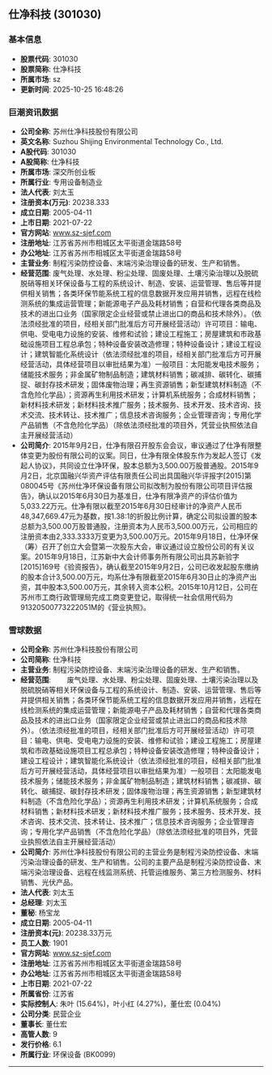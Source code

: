 ## 仕净科技 (301030)

### 基本信息

- **股票代码**: 301030
- **股票简称**: 仕净科技
- **所属市场**: sz
- **更新时间**: 2025-10-25 16:48:26

### 巨潮资讯数据

- **公司全称**: 苏州仕净科技股份有限公司
- **英文名称**: Suzhou Shijing Environmental Technology Co., Ltd.
- **A股代码**: 301030
- **A股简称**: 仕净科技
- **所属市场**: 深交所创业板
- **所属行业**: 专用设备制造业
- **法人代表**: 刘太玉
- **注册资本(万元)**: 20238.333
- **成立日期**: 2005-04-11
- **上市日期**: 2021-07-22
- **官方网站**: www.sz-sjef.com
- **注册地址**: 江苏省苏州市相城区太平街道金瑞路58号
- **办公地址**: 江苏省苏州市相城区太平街道金瑞路58号
- **主营业务**: 制程污染防控设备、末端污染治理设备的研发、生产和销售。
- **经营范围**: 废气处理、水处理、粉尘处理、固废处理、土壤污染治理以及脱硫脱硝等相关环保设备与工程的系统设计、制造、安装、运营管理、售后等并提供相关销售；各类环保节能系统工程的信息数据开发应用并销售，远程在线检测系统的集成运营管理；新能源电子产品及耗材销售；自营和代理各类商品及技术的进出口业务（国家限定企业经营或禁止进出口的商品和技术除外）。（依法须经批准的项目，经相关部门批准后方可开展经营活动）许可项目：输电、供电、受电电力设施的安装、维修和试验；建设工程施工；房屋建筑和市政基础设施项目工程总承包；特种设备安装改造修理；特种设备设计；建设工程设计；建筑智能化系统设计（依法须经批准的项目，经相关部门批准后方可开展经营活动，具体经营项目以审批结果为准）一般项目：太阳能发电技术服务；储能技术服务；非金属矿物制品制造；建筑材料销售；碳减排、碳转化、碳捕捉、碳封存技术研发；固体废物治理；再生资源销售；新型建筑材料制造（不含危险化学品）；资源再生利用技术研发；计算机系统服务；合成材料销售；新材料技术研发；新材料技术推广服务；技术服务、技术开发、技术咨询、技术交流、技术转让、技术推广；信息技术咨询服务；企业管理咨询；专用化学产品销售（不含危险化学品）（除依法须经批准的项目外，凭营业执照依法自主开展经营活动）
- **公司简介**: 2015年9月2日，仕净有限召开股东会会议，审议通过了仕净有限整体变更为股份有限公司的议案。同日，仕净有限全体股东作为发起人签订《发起人协议》，共同设立仕净环保，股本总额为3,500.00万股普通股。2015年9月2日，北京国融兴华资产评估有限责任公司出具国融兴华评报字[2015]第080045号《苏州仕净环保设备有限公司拟改制为股份有限公司项目评估报告》，确认以2015年6月30日为基准日，仕净有限净资产的评估价值为5,033.22万元。仕净有限以截至2015年6月30日经审计的净资产人民币48,347,669.47元为基数，按1.38:1的折股比例计算，确定公司拟设置的股本总额为3,500.00万股普通股，注册资本为人民币3,500.00万元，公司相应的注册资本由2,333.3333万变更为3,500.00万元。2015年9月18日，仕净环保（筹）召开了创立大会暨第一次股东大会，审议通过设立股份公司的有关议案。2015年9月18日，江苏新中大会计师事务所有限公司出具苏新验字[2015]169号《验资报告》，确认截至2015年9月2日，公司已收发起股东缴纳的股本合计3,500.00万元，均系仕净有限截至2015年6月30日止的净资产出资，其中股本3,500.00万元，其余转入资本公积。2015年10月12日，公司在苏州市工商行政管理局完成工商变更登记，取得统一社会信用代码为91320500773222051M的《营业执照》。

### 雪球数据

- **公司全称**: 苏州仕净科技股份有限公司
- **公司简称**: 仕净科技
- **主营业务**: 制程污染防控设备、末端污染治理设备的研发、生产和销售。
- **经营范围**: 　　废气处理、水处理、粉尘处理、固废处理、土壤污染治理以及脱硫脱硝等相关环保设备与工程的系统设计、制造、安装、运营管理、售后等并提供相关销售；各类环保节能系统工程的信息数据开发应用并销售，远程在线检测系统的集成运营管理；新能源电子产品及耗材销售；自营和代理各类商品及技术的进出口业务（国家限定企业经营或禁止进出口的商品和技术除外）。（依法须经批准的项目，经相关部门批准后方可开展经营活动）许可项目：输电、供电、受电电力设施的安装、维修和试验；建设工程施工；房屋建筑和市政基础设施项目工程总承包；特种设备安装改造修理；特种设备设计；建设工程设计；建筑智能化系统设计（依法须经批准的项目，经相关部门批准后方可开展经营活动，具体经营项目以审批结果为准）一般项目：太阳能发电技术服务；储能技术服务；非金属矿物制品制造；建筑材料销售；碳减排、碳转化、碳捕捉、碳封存技术研发；固体废物治理；再生资源销售；新型建筑材料制造（不含危险化学品）；资源再生利用技术研发；计算机系统服务；合成材料销售；新材料技术研发；新材料技术推广服务；技术服务、技术开发、技术咨询、技术交流、技术转让、技术推广；信息技术咨询服务；企业管理咨询；专用化学产品销售（不含危险化学品）（除依法须经批准的项目外，凭营业执照依法自主开展经营活动）
- **公司简介**: 苏州仕净科技股份有限公司的主营业务是制程污染防控设备、末端污染治理设备的研发、生产和销售。公司的主要产品是制程污染防控设备、末端污染治理设备、远程在线监测系统、托管运维服务、第三方检测服务、材料销售、光伏产品。
- **法人代表**: 刘太玉
- **总经理**: 刘太玉
- **董秘**: 杨宝龙
- **成立日期**: 2005-04-11
- **注册资本(元)**: 20238.33万元
- **员工人数**: 1901
- **官方网站**: www.sz-sjef.com
- **注册地址**: 江苏省苏州市相城区太平街道金瑞路58号
- **办公地址**: 江苏省苏州市相城区太平街道金瑞路58号
- **上市日期**: 2021-07-22
- **所属省份**: 江苏省
- **实际控制人**: 朱叶 (15.64%)，叶小红 (4.27%)，董仕宏 (0.04%)
- **公司分类**: 民营企业
- **董事长**: 董仕宏
- **高管人数**: 9
- **发行价格**: 6.1
- **所属行业**: 环保设备 (BK0099)

---
